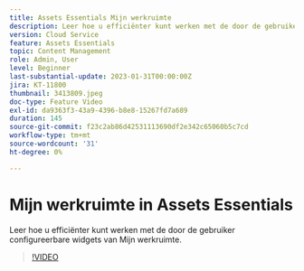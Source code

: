 ```yaml
---
title: Assets Essentials Mijn werkruimte
description: Leer hoe u efficiënter kunt werken met de door de gebruiker configureerbare widgets van Mijn werkruimte.
version: Cloud Service
feature: Assets Essentials
topic: Content Management
role: Admin, User
level: Beginner
last-substantial-update: 2023-01-31T00:00:00Z
jira: KT-11800
thumbnail: 3413809.jpeg
doc-type: Feature Video
exl-id: da9363f3-43a9-4396-b8e8-15267fd7a689
duration: 145
source-git-commit: f23c2ab86d42531113690df2e342c65060b5c7cd
workflow-type: tm+mt
source-wordcount: '31'
ht-degree: 0%

---
```


# Mijn werkruimte in Assets Essentials

Leer hoe u efficiënter kunt werken met de door de gebruiker configureerbare widgets van Mijn werkruimte.

>[!VIDEO](https://video.tv.adobe.com/v/3413809?quality=12&learn=on)
